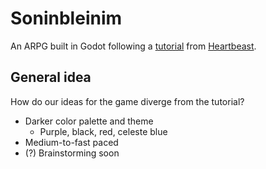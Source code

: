 # Soninbleinim

An ARPG built in Godot following a [tutorial](https://www.youtube.com/playlist?list=PL9FzW-m48fn2SlrW0KoLT4n5egNdX-W9a) from [Heartbeast](https://github.com/uheartbeast).

## General idea

How do our ideas for the game diverge from the tutorial?

- Darker color palette and theme
  - Purple, black, red, celeste blue
- Medium-to-fast paced
- (?) Brainstorming soon